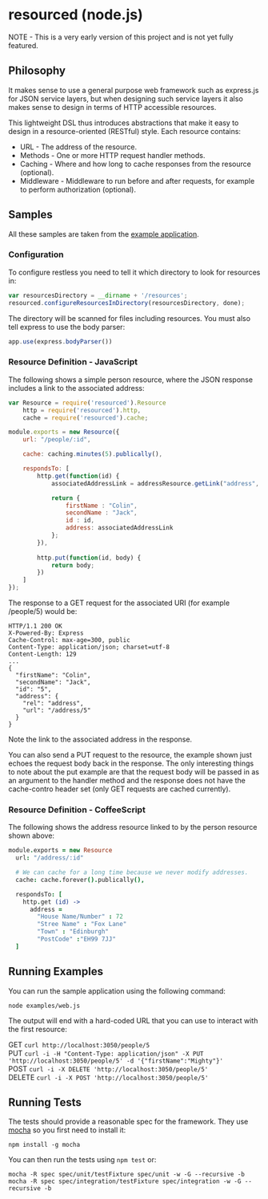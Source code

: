 # resourced (node.js)
NOTE - This is a very early version of this project and is not yet fully featured.
## Philosophy
It makes sense to use a general purpose web framework such as express.js for JSON service layers, but when designing such service layers it also makes sense to design in terms of HTTP accessible resources. 

This lightweight DSL thus introduces abstractions that make it easy to design in a resource-oriented (RESTful) style. Each resource contains:
* URL - The address of the resource.
* Methods - One or more HTTP request handler methods.
* Caching - Where and how long to cache responses from the resource (optional).
* Middleware - Middleware to run before and after requests, for example to perform authorization (optional).

## Samples
All these samples are taken from the [example application](#example).

### Configuration
To configure restless you need to tell it which directory to look for resources in:

```js
var resourcesDirectory = __dirname + '/resources';
resourced.configureResourcesInDirectory(resourcesDirectory, done);
```
The directory will be scanned for files including resources. You must also tell express to use the body parser:
```js
app.use(express.bodyParser())
```

### Resource Definition - JavaScript
The following shows a simple person resource, where the JSON response includes a link to the associated address:
```js
var Resource = require('resourced').Resource
    http = require('resourced').http,
    cache = require('resourced').cache;

module.exports = new Resource({
    url: "/people/:id",

    cache: caching.minutes(5).publically(),

    respondsTo: [
        http.get(function(id) {
            associatedAddressLink = addressResource.getLink("address", { id: "5"});

            return {
                firstName : "Colin",
                secondName : "Jack",
                id : id,
                address: associatedAddressLink
            };
        }),
        
        http.put(function(id, body) {
            return body;
        })
    ]
});
```
The response to a GET request for the associated URI (for example /people/5) would be:

    HTTP/1.1 200 OK
    X-Powered-By: Express
    Cache-Control: max-age=300, public
    Content-Type: application/json; charset=utf-8
    Content-Length: 129
    ...
    {
      "firstName": "Colin",
      "secondName": "Jack",
      "id": "5",
      "address": {
        "rel": "address",
        "url": "/address/5"
      }
    }
Note the link to the associated address in the response. 

You can also send a PUT request to the resource, the example shown just echoes the request body back in the response. The only interesting things to note about the put example are that the request body will be passed in as an argument to the handler method and the response does not have the cache-contro header set (only GET requests are cached currently).

### Resource Definition - CoffeeScript
The following shows the address resource linked to by the person resource shown above:
```coffeescript
module.exports = new Resource
  url: "/address/:id"

  # We can cache for a long time because we never modify addresses.
  cache: cache.forever().publically(),

  respondsTo: [
    http.get (id) ->
      address =
        "House Name/Number" : 72
        "Stree Name" : "Fox Lane"
        "Town" : "Edinburgh"
        "PostCode" :"EH99 7JJ"
  ]
```
## <a name="example"/>Running Examples
You can run the sample application using the following command:

    node examples/web.js
    
The output will end with a hard-coded URL that you can use to interact with the first resource:

GET ```curl http://localhost:3050/people/5```<br/>
PUT ```curl -i -H "Content-Type: application/json" -X PUT 'http://localhost:3050/people/5' -d '{"firstName":"Mighty"}'```<br/>
POST ```curl -i -X DELETE 'http://localhost:3050/people/5'```<br/>
DELETE ```curl -i -X POST 'http://localhost:3050/people/5'```

## Running Tests
The tests should provide a reasonable spec for the framework. They use [mocha](http://visionmedia.github.com/mocha/) so you first need to install it:

    npm install -g mocha

You can then run the tests using ```npm test``` or:

    mocha -R spec spec/unit/testFixture spec/unit -w -G --recursive -b
    mocha -R spec spec/integration/testFixture spec/integration -w -G --recursive -b